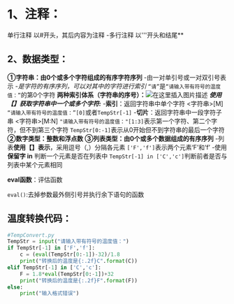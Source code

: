 ﻿# 1、注释：
单行注释 以#开头，其后内容为注释
        -多行注释 以'''开头和结尾**

## 2、数据类型：

**①字符串：由0个或多个字符组成的有序字符序列**
-由一对单引号或一对双引号表示
*-是字符的有序序列，可以对其中的字符进行索引*
`“请”`是`“请输入带有符号的温度值：”`的第0个字符
**两种索引体系（字符串的序号）：**![在这里插入图片描述](https://img-blog.csdnimg.cn/20191002152716966.png)
***使用【】获取字符串中一个或多个字符:***
-**索引**：返回字符串中单个字符       <字符串>[M]
```“请输入带有符号的温度值：”[0]```或者`TempStr[-1]`
-**切片**：返回字符串中一段字符子串  <字符串>[M:N]
`"请输入带有符号的温度值："[1:3]`表示第一个字符、第二个字符，但不到第三个字符
```TempStr[0:-1]```表示从0开始但不到字符串的最后一个字符
**②数字类型：整数和浮点数**
**③列表类型：由0个或多个数据组成的有序序列**
-列表**使用【】表示**，采用逗号（,）分隔各元素
```['F','f']```表示两个元素‘F’和‘f’
-使用**保留字 in** 判断一个元素是否在列表中
`TempStr[-1] in ['C','c']`判断前者是否与列表中某个元素相同

**eval函数**：评估函数

```eval()```:去掉参数最外侧引号并执行余下语句的函数

## 温度转换代码：

```python
#TempConvert.py
TempStr = input("请输入带有符号的温度值：")
if TempStr[-1] in ['F','f']:
    c = (eval(TempStr[0:-1])-32)/1.8
    print("转换后的温度是{:.2f}C".format(C))
elif TempStr[-1] in ['C','c']:
    F = 1.8*eval(TempStr[0:-1])+32
    print("转换后的温度是{:.2f}F".format(F))
else:
    print("输入格式错误")

```

